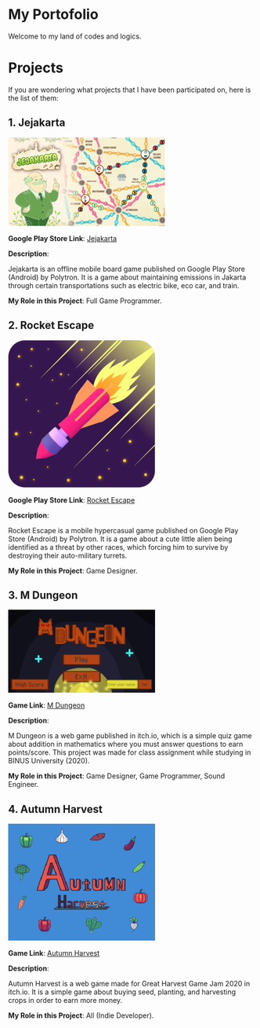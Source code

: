 # My Portofolio
Welcome to my land of codes and logics.

# Projects
If you are wondering what projects that I have been participated on, here is the list of them:
<h2>1. Jejakarta</h2>

![Jejakarta Banner](Pictures/AndroidTVBanner_320x180.png)

<b>Google Play Store Link</b>: [Jejakarta](https://play.google.com/store/apps/details?id=com.hit.jejakarta&pcampaignid=web_share)

<b>Description</b>:

Jejakarta is an offline mobile board game published on Google Play Store (Android) by Polytron. It is a game about maintaining emissions in Jakarta through certain transportations such as electric bike, eco car, and train.

<b>My Role in this Project</b>: Full Game Programmer.

<h2>2. Rocket Escape</h2>

![Rocket Escape Icon](Pictures/RocketEscapeIcon.png)

<b>Google Play Store Link</b>: [Rocket Escape](https://play.google.com/store/apps/details?id=com.hit.rocketescape&pcampaignid=web_share)

<b>Description</b>:

Rocket Escape is a mobile hypercasual game published on Google Play Store (Android) by Polytron. It is a game about a cute little alien being identified as a threat by other races, which forcing him to survive by destroying their auto-military turrets.

<b>My Role in this Project</b>: Game Designer.

<h2>3. M Dungeon</h2>

![M Dungeon Banner](Pictures/MathDungeon.png)

<b>Game Link</b>: [M Dungeon](https://simpleai.itch.io/mdungeon)

<b>Description</b>:

M Dungeon is a web game published in itch.io, which is a simple quiz game about addition in mathematics where you must answer questions to earn points/score. This project was made for class assignment while studying in BINUS University (2020).

<b>My Role in this Project</b>: Game Designer, Game Programmer, Sound Engineer.

<h2>4. Autumn Harvest</h2>

![Autumn Harvest Picture](Pictures/AutumnHarvest.png)

<b>Game Link</b>: [Autumn Harvest](https://namecdream.itch.io/autumn-harvest)

<b>Description</b>:

Autumn Harvest is a web game made for Great Harvest Game Jam 2020 in itch.io. It is a simple game about buying seed, planting, and harvesting crops in order to earn more money.

<b>My Role in this Project</b>: All (Indie Developer).
